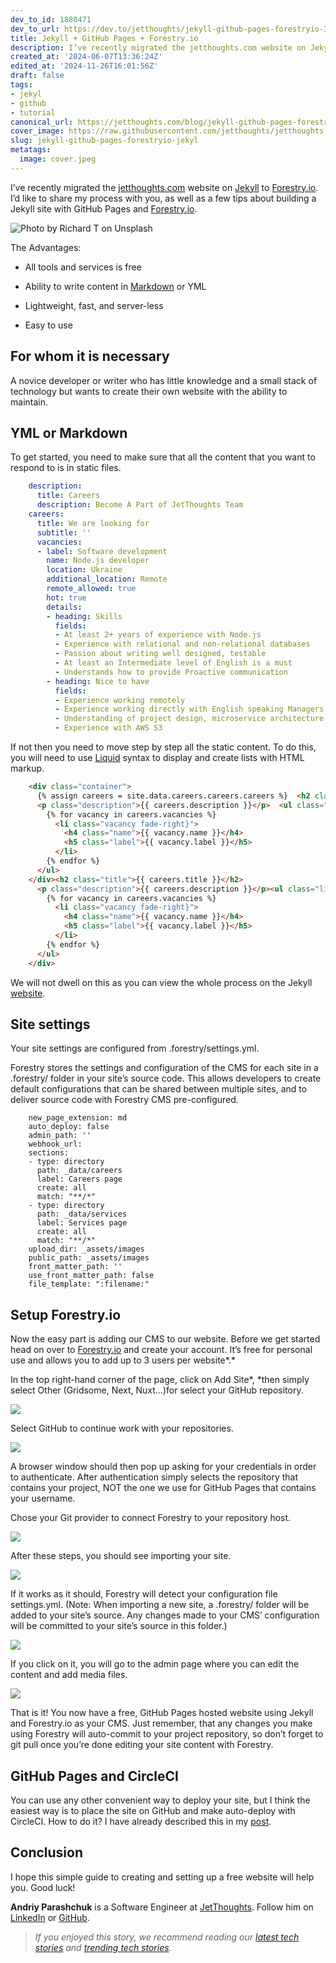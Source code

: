 ```yaml
---
dev_to_id: 1880471
dev_to_url: https://dev.to/jetthoughts/jekyll-github-pages-forestryio-3f24
title: Jekyll + GitHub Pages + Forestry.io
description: I’ve recently migrated the jetthoughts.com website on Jekyll to Forestry.io. I’d like to share my...
created_at: '2024-06-07T13:36:24Z'
edited_at: '2024-11-26T16:01:56Z'
draft: false
tags:
- jekyl
- github
- tutorial
canonical_url: https://jetthoughts.com/blog/jekyll-github-pages-forestryio-jekyl/
cover_image: https://raw.githubusercontent.com/jetthoughts/jetthoughts.github.io/master/content/blog/jekyll-github-pages-forestryio-jekyl/cover.jpeg
slug: jekyll-github-pages-forestryio-jekyl
metatags:
  image: cover.jpeg
---
```

I’ve recently migrated the [jetthoughts.com](https://www.jetthoughts.com/) website on [Jekyll](https://jekyllrb.com/) to [Forestry.io](https://forestry.io/). I’d like to share my process with you, as well as a few tips about building a Jekyll site with GitHub Pages and [Forestry.io](https://forestry.io/).

![Photo by [Richard T](https://unsplash.com/photos/yovhXPl8V1M) on[ Unsplash](https://unsplash.com/?utm_source=unsplash&utm_medium=referral&utm_content=creditCopyText)](file_0.jpeg)

The Advantages:

* All tools and services is free

* Ability to write content in [Markdown](https://www.markdownguide.org/) or YML

* Lightweight, fast, and server-less

* Easy to use

## For whom it is necessary

A novice developer or writer who has little knowledge and a small stack of technology but wants to create their own website with the ability to maintain.

## YML or Markdown

To get started, you need to make sure that all the content that you want to respond to is in static files.
```yaml
    description:
      title: Careers
      description: Become A Part of JetThoughts Team
    careers:
      title: We are looking for
      subtitle: ''
      vacancies:
      - label: Software development
        name: Node.js developer
        location: Ukraine
        additional_location: Remote
        remote_allowed: true
        hot: true
        details:
        - heading: Skills
          fields:
          - At least 2+ years of experience with Node.js
          - Experience with relational and non-relational databases 
          - Passion about writing well designed, testable
          - At least an Intermediate level of English is a must
          - Understands how to provide Proactive communication
        - heading: Nice to have
          fields:
          - Experience working remotely
          - Experience working directly with English speaking Managers
          - Understanding of project design, microservice architecture
          - Experience with AWS S3
```
If not then you need to move step by step all the static content. To do this, you will need to use [Liquid](https://shopify.github.io/liquid/) syntax to display and create lists with HTML markup.
```html
    <div class="container">
      {% assign careers = site.data.careers.careers.careers %}  <h2 class="title">{{ careers.title }}</h2>
      <p class="description">{{ careers.description }}</p>  <ul class="list">
        {% for vacancy in careers.vacancies %}
          <li class="vacancy fade-right}">
            <h4 class="name">{{ vacancy.name }}</h4>
            <h5 class="label">{{ vacancy.label }}</h5>
          </li>
        {% endfor %}
      </ul>
    </div><h2 class="title">{{ careers.title }}</h2>
      <p class="description">{{ careers.description }}</p><ul class="list">
        {% for vacancy in careers.vacancies %}
          <li class="vacancy fade-right}">
            <h4 class="name">{{ vacancy.name }}</h4>
            <h5 class="label">{{ vacancy.label }}</h5>
          </li>
        {% endfor %}
      </ul>
    </div>
```
We will not dwell on this as you can view the whole process on the Jekyll [website](https://jekyllrb.com/docs/datafiles/).

## Site settings

Your site settings are configured from .forestry/settings.yml.

Forestry stores the settings and configuration of the CMS for each site in a .forestry/ folder in your site’s source code. This allows developers to create default configurations that can be shared between multiple sites, and to deliver source code with Forestry CMS pre-configured.
```
    new_page_extension: md
    auto_deploy: false
    admin_path: ''
    webhook_url: 
    sections:
    - type: directory
      path: _data/careers
      label: Careers page
      create: all
      match: "**/*"
    - type: directory
      path: _data/services
      label: Services page
      create: all
      match: "**/*"
    upload_dir: _assets/images
    public_path: _assets/images
    front_matter_path: ''
    use_front_matter_path: false
    file_template: ":filename:"
```
## Setup Forestry.io

Now the easy part is adding our CMS to our website. Before we get started head on over to [Forestry.io](https://forestry.io/) and create your account. It’s free for personal use and allows you to add up to 3 users per website*.*

In the top right-hand corner of the page, click on Add Site*, *then simply select Other (Gridsome, Next, Nuxt…)for select your GitHub repository.

![](file_1.jpg)

Select GitHub to continue work with your repositories.

![](file_2.jpg)

A browser window should then pop up asking for your credentials in order to authenticate. After authentication simply selects the repository that contains your project, NOT the one we use for GitHub Pages that contains your username.

Chose your Git provider to connect Forestry to your repository host.

![](file_3.jpg)

After these steps, you should see importing your site.

![](file_4.jpg)

If it works as it should, Forestry will detect your configuration file settings.yml. (Note: When importing a new site, a .forestry/ folder will be added to your site’s source. Any changes made to your CMS’ configuration will be committed to your site’s source in this folder.)

![](file_5.jpg)

If you click on it, you will go to the admin page where you can edit the content and add media files.

![](file_6.jpg)

That is it! You now have a free, GitHub Pages hosted website using Jekyll and Forestry.io as your CMS. Just remember, that any changes you make using Forestry will auto-commit to your project repository, so don’t forget to git pull once you’re done editing your site content with Forestry.

## GitHub Pages and CircleCI

You can use any other convenient way to deploy your site, but I think the easiest way is to place the site on GitHub and make auto-deploy with CircleCI.
How to do it? I have already described this in my [post](https://jtway.co/deploying-jekyll-to-github-pages-with-circleci-2-0-3eb69324bc6e).

## Conclusion

I hope this simple guide to creating and setting up a free website will help you. Good luck!

**Andriy Parashchuk** is a Software Engineer at [JetThoughts](https://www.jetthoughts.com/). Follow him on [LinkedIn](https://www.linkedin.com/in/andriy-parashchuk-3aa56468/) or [GitHub](https://github.com/andriyParashchuk).
>  *If you enjoyed this story, we recommend reading our [latest tech stories](https://jtway.co/latest) and [trending tech stories](https://jtway.co/trending).*

